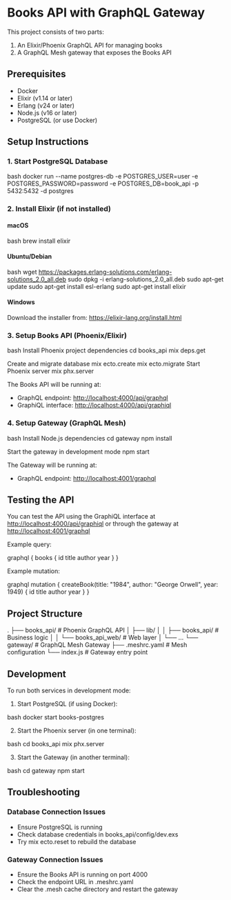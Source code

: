 # Books API with GraphQL Gateway

This project consists of two parts:

1. An Elixir/Phoenix GraphQL API for managing books
2. A GraphQL Mesh gateway that exposes the Books API

## Prerequisites

- Docker
- Elixir (v1.14 or later)
- Erlang (v24 or later)
- Node.js (v16 or later)
- PostgreSQL (or use Docker)

## Setup Instructions

### 1. Start PostgreSQL Database

bash
docker run --name postgres-db -e POSTGRES_USER=user -e POSTGRES_PASSWORD=password -e POSTGRES_DB=book_api -p 5432:5432 -d postgres

### 2. Install Elixir (if not installed)

#### macOS

bash
brew install elixir

#### Ubuntu/Debian

bash
wget <https://packages.erlang-solutions.com/erlang-solutions_2.0_all.deb>
sudo dpkg -i erlang-solutions_2.0_all.deb
sudo apt-get update
sudo apt-get install esl-erlang
sudo apt-get install elixir

#### Windows

Download the installer from: <https://elixir-lang.org/install.html>

### 3. Setup Books API (Phoenix/Elixir)

bash
Install Phoenix project dependencies
cd books_api
mix deps.get

Create and migrate database
mix ecto.create
mix ecto.migrate
Start Phoenix server
mix phx.server

The Books API will be running at:

- GraphQL endpoint: <http://localhost:4000/api/graphql>
- GraphiQL interface: <http://localhost:4000/api/graphiql>

### 4. Setup Gateway (GraphQL Mesh)

bash
Install Node.js dependencies
cd gateway
npm install

Start the gateway in development mode
npm start

The Gateway will be running at:

- GraphQL endpoint: <http://localhost:4001/graphql>

## Testing the API

You can test the API using the GraphiQL interface at <http://localhost:4000/api/graphiql> or through the gateway at <http://localhost:4001/graphql>

Example query:

graphql
{
books {
id
title
author
year
}
}

Example mutation:

graphql
mutation {
createBook(title: "1984", author: "George Orwell", year: 1949) {
id
title
author
year
}
}

## Project Structure

.
├── books_api/ # Phoenix GraphQL API
│ ├── lib/
│ │ ├── books_api/ # Business logic
│ │ └── books_api_web/ # Web layer
│ └── ...
└── gateway/ # GraphQL Mesh Gateway
├── .meshrc.yaml # Mesh configuration
└── index.js # Gateway entry point

## Development

To run both services in development mode:

1. Start PostgreSQL (if using Docker):

bash
docker start books-postgres

2. Start the Phoenix server (in one terminal):

bash
cd books_api
mix phx.server

3. Start the Gateway (in another terminal):

bash
cd gateway
npm start

## Troubleshooting

### Database Connection Issues

- Ensure PostgreSQL is running
- Check database credentials in books_api/config/dev.exs
- Try mix ecto.reset to rebuild the database

### Gateway Connection Issues

- Ensure the Books API is running on port 4000
- Check the endpoint URL in .meshrc.yaml
- Clear the .mesh cache directory and restart the gateway
